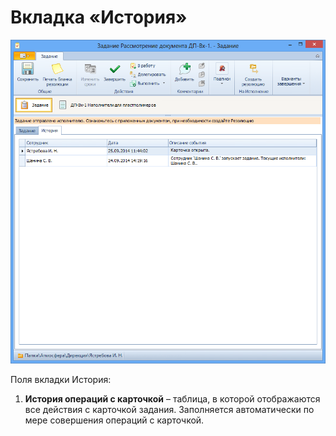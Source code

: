 # Вкладка «История»

![Вкладка «История» карточки задание На рассмотрение](img/Task_in_Review_Tab_History.png "Вкладка «История» карточки задание На рассмотрение")

Поля вкладки История:

1. **История операций с карточкой** – таблица, в которой отображаются все действия с карточкой задания. Заполняется автоматически по мере совершения операций с карточкой.